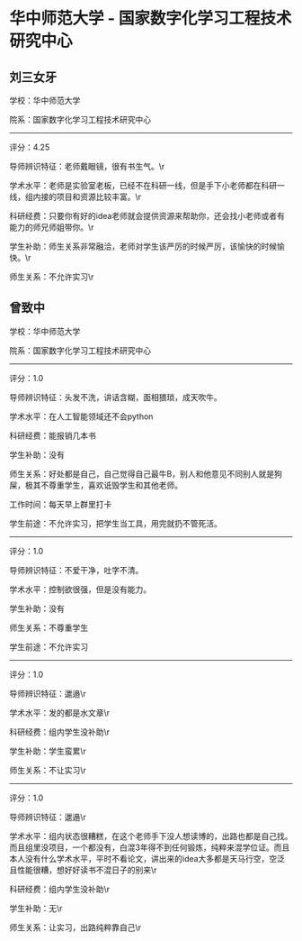 # 华中师范大学 - 国家数字化学习工程技术研究中心

## 刘三女牙

学校：华中师范大学

院系：国家数字化学习工程技术研究中心

* * *

评分：4.25

导师辨识特征：老师戴眼镜，很有书生气。\r

学术水平：老师是实验室老板，已经不在科研一线，但是手下小老师都在科研一线，组内接的项目和资源比较丰富。\r

科研经费：只要你有好的idea老师就会提供资源来帮助你，还会找小老师或者有能力的师兄师姐带你。\r

学生补助：师生关系非常融洽，老师对学生该严厉的时候严厉，该愉快的时候愉快。\r

师生关系：不允许实习\r

## 曾致中

学校：华中师范大学

院系：国家数字化学习工程技术研究中心

* * *

评分：1.0

导师辨识特征：头发不洗，讲话含糊，面相猥琐，成天吹牛。

学术水平：在人工智能领域还不会python

科研经费：能报销几本书

学生补助：没有

师生关系：好处都是自己，自己觉得自己最牛B，别人和他意见不同别人就是狗屎，极其不尊重学生，喜欢诋毁学生和其他老师。

工作时间：每天早上群里打卡

学生前途：不允许实习，把学生当工具，用完就扔不管死活。

* * *

评分：1.0

导师辨识特征：不爱干净，吐字不清。

学术水平：控制欲很强，但是没有能力。

学生补助：没有

师生关系：不尊重学生

学生前途：不允许实习

* * *

评分：1.0

导师辨识特征：邋遢\r

学术水平：发的都是水文章\r

科研经费：组内学生没补助\r

学生补助：学生蛮累\r

师生关系：不让实习\r


* * *

评分：1.0

导师辨识特征：邋遢\r

学术水平：组内状态很糟糕，在这个老师手下没人想读博的，出路也都是自己找。而且组里没项目，一个都没有，白混3年得不到任何锻炼，纯粹来混学位证。而且本人没有什么学术水平，平时不看论文，讲出来的idea大多都是天马行空，空泛且性能很糟，想好好读书不混日子的别来\r

科研经费：组内学生没补助\r

学生补助：无\r

师生关系：让实习，出路纯粹靠自己\r
